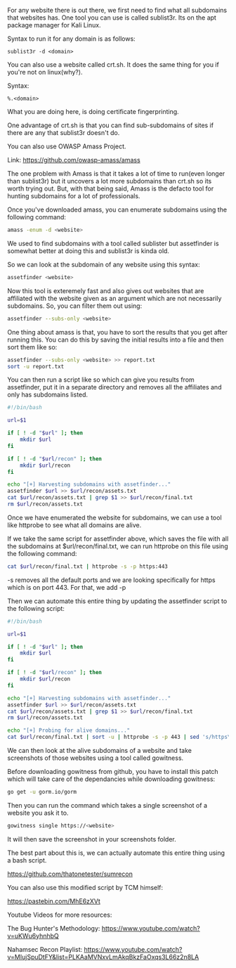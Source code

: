 For any website there is out there, we first need to find what all subdomains that websites has. One tool you can use is called sublist3r. Its on the apt package manager for Kali Linux.

Syntax to run it for any domain is as follows:

```
sublist3r -d <domain>
```

You can also use a website called crt.sh. It does the same thing for you if you're not on linux(why?). 

Syntax:

```
%.<domain>
```

What you are doing here, is doing certificate fingerprinting.

One advantage of crt.sh is that you can find sub-subdomains of sites if there are any that sublist3r doesn't do.

You can also use OWASP Amass Project.

Link: https://github.com/owasp-amass/amass

The one problem with Amass is that it takes a lot of time to run(even longer than sublist3r) but it uncovers a lot more subdomains than crt.sh so its worth trying out. But, with that being said, Amass is the defacto tool for hunting subdomains for a lot of professionals.

Once you've downloaded amass, you can enumerate subdomains using the following command:

```bash
amass -enum -d <website>
```

We used to find subdomains with a tool called sublister but assetfinder is somewhat better at doing this and sublist3r is kinda old.

So we can look at the subdomain of any website using this syntax:

```bash
assetfinder <website>
```

Now this tool is exteremely fast and also gives out websites that are affiliated with the website given as an argument which are not necessarily subdomains. So, you can filter them out using:

```bash
assetfinder --subs-only <website>
```

One thing about amass is that, you have to sort the results that you get after running this. You can do this by saving the initial results into a file and then sort them like so:

```bash
assetfinder --subs-only <website> >> report.txt
sort -u report.txt
```

You can then run a script like so which can give you results from assetfinder, put it in a separate directory and removes all the affiliates and only has subdomains listed.

```bash
#!/bin/bash

url=$1

if [ ! -d "$url" ]; then
	mkdir $url
fi

if [ ! -d "$url/recon" ]; then 
	mkdir $url/recon
fi

echo "[+] Harvesting subdomains with assetfinder..."
assetfinder $url >> $url/recon/assets.txt
cat $url/recon/assets.txt | grep $1 >> $url/recon/final.txt
rm $url/recon/assets.txt
```

Once we have enumerated the website for subdomains, we can use a tool like httprobe to see what all domains are alive.

If we take the same script for assetfinder above, which saves the file with all the subdomains at $url/recon/final.txt, we can run httprobe on this file using the following command:

```bash
cat $url/recon/final.txt | httprobe -s -p https:443
```

-s removes all the default ports and we are looking specifically for https which is on port 443. For that, we add -p

Then we can automate this entire thing by updating the assetfinder script to the following script:

```bash
#!/bin/bash

url=$1

if [ ! -d "$url" ]; then
	mkdir $url
fi

if [ ! -d "$url/recon" ]; then 
	mkdir $url/recon
fi

echo "[+] Harvesting subdomains with assetfinder..."
assetfinder $url >> $url/recon/assets.txt
cat $url/recon/assets.txt | grep $1 >> $url/recon/final.txt
rm $url/recon/assets.txt

echo "[+] Probing for alive domains..."
cat $url/recon/final.txt | sort -u | httprobe -s -p 443 | sed 's/https\?:\/\///' | tr -d ':443' >> $url/recon/alive.txt
```

We can then look at the alive subdomains of a website and take screenshots of those websites using a tool called gowitness.

Before downloading gowitness from github, you have to install this patch which will take care of the dependancies while downloading gowitness:

```bash
go get -u gorm.io/gorm
```

Then you can run the command which takes a single screenshot of a website you ask it to.

```bash 
gowitness single https://<website>
```

It will then save the screenshot in your screenshots folder.

The best part about this is, we can actually automate this entire thing using a bash script. 

https://github.com/thatonetester/sumrecon

You can also use this modified script by TCM himself:

https://pastebin.com/MhE6zXVt

Youtube Videos for more resources:

The Bug Hunter's Methodology:
https://www.youtube.com/watch?v=uKWu6yhnhbQ

Nahamsec Recon Playlist:
https://www.youtube.com/watch?v=MIujSpuDtFY&list=PLKAaMVNxvLmAkqBkzFaOxqs3L66z2n8LA